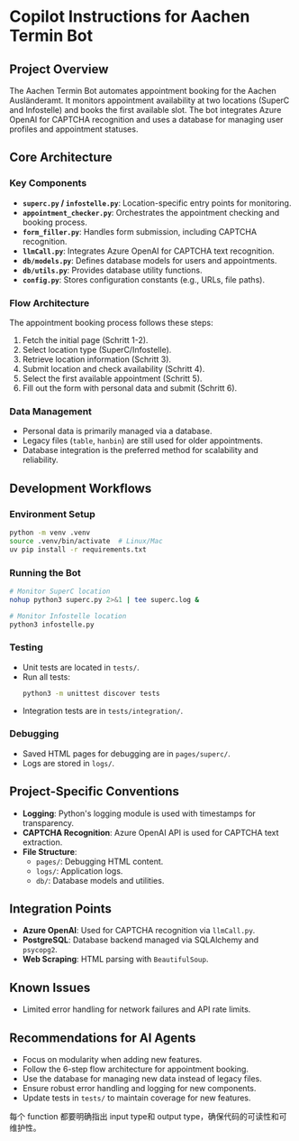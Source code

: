 # Copilot Instructions for Aachen Termin Bot

## Project Overview
The Aachen Termin Bot automates appointment booking for the Aachen Ausländeramt. It monitors appointment availability at two locations (SuperC and Infostelle) and books the first available slot. The bot integrates Azure OpenAI for CAPTCHA recognition and uses a database for managing user profiles and appointment statuses.

## Core Architecture

### Key Components
- **`superc.py` / `infostelle.py`**: Location-specific entry points for monitoring.
- **`appointment_checker.py`**: Orchestrates the appointment checking and booking process.
- **`form_filler.py`**: Handles form submission, including CAPTCHA recognition.
- **`llmCall.py`**: Integrates Azure OpenAI for CAPTCHA text recognition.
- **`db/models.py`**: Defines database models for users and appointments.
- **`db/utils.py`**: Provides database utility functions.
- **`config.py`**: Stores configuration constants (e.g., URLs, file paths).

### Flow Architecture
The appointment booking process follows these steps:
1. Fetch the initial page (Schritt 1-2).
2. Select location type (SuperC/Infostelle).
3. Retrieve location information (Schritt 3).
4. Submit location and check availability (Schritt 4).
5. Select the first available appointment (Schritt 5).
6. Fill out the form with personal data and submit (Schritt 6).

### Data Management
- Personal data is primarily managed via a database.
- Legacy files (`table`, `hanbin`) are still used for older appointments.
- Database integration is the preferred method for scalability and reliability.

## Development Workflows

### Environment Setup
```bash
python -m venv .venv
source .venv/bin/activate  # Linux/Mac
uv pip install -r requirements.txt
```

### Running the Bot
```bash
# Monitor SuperC location
nohup python3 superc.py 2>&1 | tee superc.log &

# Monitor Infostelle location
python3 infostelle.py
```

### Testing
- Unit tests are located in `tests/`.
- Run all tests:
  ```bash
  python3 -m unittest discover tests
  ```
- Integration tests are in `tests/integration/`.

### Debugging
- Saved HTML pages for debugging are in `pages/superc/`.
- Logs are stored in `logs/`.

## Project-Specific Conventions
- **Logging**: Python's logging module is used with timestamps for transparency.
- **CAPTCHA Recognition**: Azure OpenAI API is used for CAPTCHA text extraction.
- **File Structure**:
  - `pages/`: Debugging HTML content.
  - `logs/`: Application logs.
  - `db/`: Database models and utilities.

## Integration Points
- **Azure OpenAI**: Used for CAPTCHA recognition via `llmCall.py`.
- **PostgreSQL**: Database backend managed via SQLAlchemy and `psycopg2`.
- **Web Scraping**: HTML parsing with `BeautifulSoup`.

## Known Issues
- Limited error handling for network failures and API rate limits.

## Recommendations for AI Agents
- Focus on modularity when adding new features.
- Follow the 6-step flow architecture for appointment booking.
- Use the database for managing new data instead of legacy files.
- Ensure robust error handling and logging for new components.
- Update tests in `tests/` to maintain coverage for new features.

每个 function 都要明确指出 input type和 output type，确保代码的可读性和可维护性。